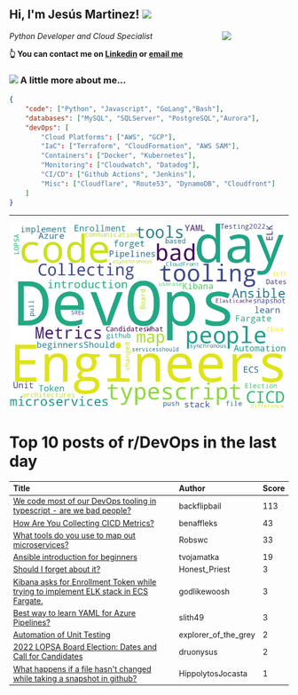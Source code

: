 <!--
**jmartinezl/jmartinezl** is a ✨ _special_ ✨ repository because its `README.md` (this file) appears on your GitHub profile.

Here are some ideas to get you started:

- 🔭 I’m currently working on ...
- 🌱 I’m currently learning ...
- 👯 I’m looking to collaborate on ...
- 🤔 I’m looking for help with ...
- 💬 Ask me about ...
- 📫 How to reach me: ...
- 😄 Pronouns: ...
- ⚡ Fun fact: ...
-->

<h2>Hi, I'm Jesús Martinez! <img src="https://media.giphy.com/media/WUlplcMpOCEmTGBtBW/giphy.gif" width="30"> </h2>
<img align='right' src="https://media.giphy.com/media/NytMLKyiaIh6VH9SPm/giphy.gif" width="120">
<p><em>Python Developer and Cloud Specialist
</em></p>

**👆 You can contact me on [Linkedin](https://www.linkedin.com/in/jes%C3%BAs-martinez-2b7b10104/) or [email me](mailto:jesus.mtz.lorenzo@gmail.com)**

### <img src="https://media.giphy.com/media/VgCDAzcKvsR6OM0uWg/giphy.gif" width="50"> A little more about me...  

```json
{
    "code": ["Python", "Javascript", "GoLang","Bash"],
    "databases": ["MySQL", "SQLServer", "PostgreSQL","Aurora"],
    "devOps": [
        "Cloud Platforms": ["AWS", "GCP"],
        "IaC": ["Terraform", "CloudFormation", "AWS SAM"],
        "Containers": ["Docker", "Kubernetes"],
        "Monitoring": ["Cloudwatch", "Datadog"],
        "CI/CD": ["Github Actions", "Jenkins"],
        "Misc": ["Cloudflare", "Route53", "DynamoDB", "Cloudfront"]
    ]
}
```
---

![Wordcloud](./cloud.png)

# Top 10 posts of r/DevOps in the last day

| Title | Author | Score |
|:---|:---|:---|
| [We code most of our DevOps tooling in typescript - are we bad people?](https://www.reddit.com/r/devops/comments/ygj2eh/we_code_most_of_our_devops_tooling_in_typescript/) | backflipbail | 113 |
| [How Are You Collecting CICD Metrics?](https://www.reddit.com/r/devops/comments/ygzxor/how_are_you_collecting_cicd_metrics/) | benaffleks | 43 |
| [What tools do you use to map out microservices?](https://www.reddit.com/r/devops/comments/yglmre/what_tools_do_you_use_to_map_out_microservices/) | Robswc | 33 |
| [Ansible introduction for beginners](https://www.reddit.com/r/devops/comments/yha0h6/ansible_introduction_for_beginners/) | tvojamatka | 19 |
| [Should I forget about it?](https://www.reddit.com/r/devops/comments/ygl0pn/should_i_forget_about_it/) | Honest_Priest | 3 |
| [Kibana asks for Enrollment Token while trying to implement ELK stack in ECS Fargate.](https://www.reddit.com/r/devops/comments/yh0z3z/kibana_asks_for_enrollment_token_while_trying_to/) | godlikewoosh | 3 |
| [Best way to learn YAML for Azure Pipelines?](https://www.reddit.com/r/devops/comments/ygskku/best_way_to_learn_yaml_for_azure_pipelines/) | slith49 | 3 |
| [Automation of Unit Testing](https://www.reddit.com/r/devops/comments/yhbnwf/automation_of_unit_testing/) | explorer_of_the_grey | 2 |
| [2022 LOPSA Board Election: Dates and Call for Candidates](https://www.reddit.com/r/devops/comments/yh66e2/2022_lopsa_board_election_dates_and_call_for/) | druonysus | 2 |
| [What happens if a file hasn't changed while taking a snapshot in github?](https://www.reddit.com/r/devops/comments/yh664o/what_happens_if_a_file_hasnt_changed_while_taking/) | HippolytosJocasta | 1 |
